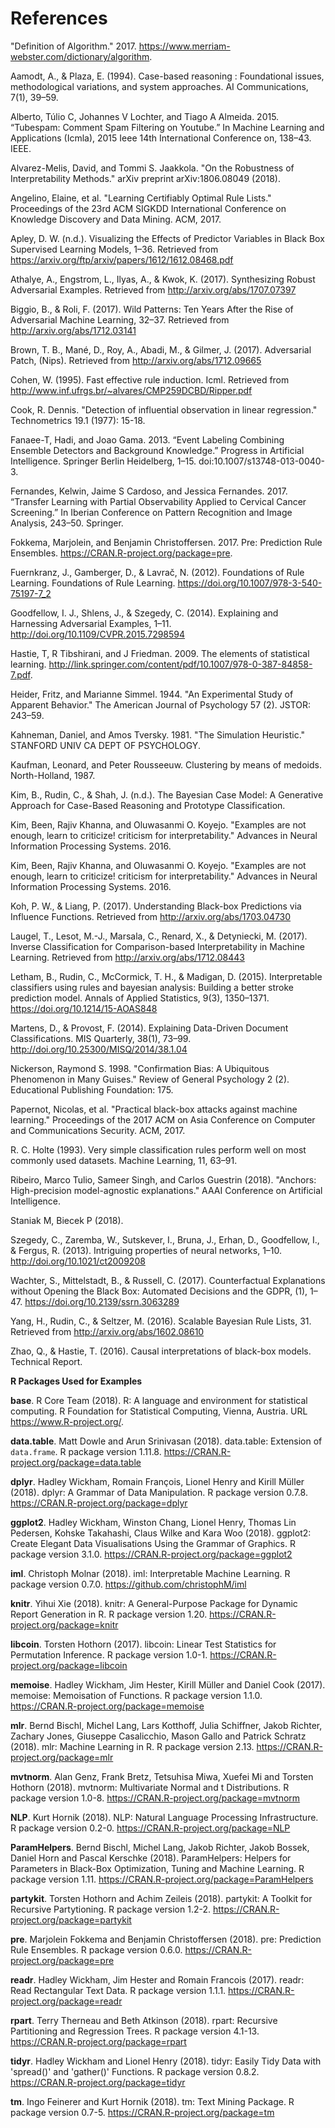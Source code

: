 # References 
<!-- Generated automatically, please don't edit manually! -->

"Definition of Algorithm." 2017. https://www.merriam-webster.com/dictionary/algorithm.

Aamodt, A., & Plaza, E. (1994). Case-based reasoning : Foundational issues, methodological variations, and system approaches. AI Communications, 7(1), 39–59.

Alberto, Túlio C, Johannes V Lochter, and Tiago A Almeida. 2015. “Tubespam: Comment Spam Filtering on Youtube.” In Machine Learning and Applications (Icmla), 2015 Ieee 14th International Conference on, 138–43. IEEE.

Alvarez-Melis, David, and Tommi S. Jaakkola. "On the Robustness of Interpretability Methods." arXiv preprint arXiv:1806.08049 (2018).

Angelino, Elaine, et al. "Learning Certifiably Optimal Rule Lists." Proceedings of the 23rd ACM SIGKDD International Conference on Knowledge Discovery and Data Mining. ACM, 2017.

Apley, D. W. (n.d.). Visualizing the Effects of Predictor Variables in Black Box Supervised Learning Models, 1–36. Retrieved from https://arxiv.org/ftp/arxiv/papers/1612/1612.08468.pdf

Athalye, A., Engstrom, L., Ilyas, A., & Kwok, K. (2017). Synthesizing Robust Adversarial Examples. Retrieved from http://arxiv.org/abs/1707.07397

Biggio, B., & Roli, F. (2017). Wild Patterns: Ten Years After the Rise of Adversarial Machine Learning, 32–37. Retrieved from http://arxiv.org/abs/1712.03141

Brown, T. B., Mané, D., Roy, A., Abadi, M., & Gilmer, J. (2017). Adversarial Patch, (Nips). Retrieved from http://arxiv.org/abs/1712.09665

Cohen, W. (1995). Fast effective rule induction. Icml. Retrieved from http://www.inf.ufrgs.br/~alvares/CMP259DCBD/Ripper.pdf

Cook, R. Dennis. "Detection of influential observation in linear regression." Technometrics 19.1 (1977): 15-18.

Fanaee-T, Hadi, and Joao Gama. 2013. “Event Labeling Combining Ensemble Detectors and Background Knowledge.” Progress in Artificial Intelligence. Springer Berlin Heidelberg, 1–15. doi:10.1007/s13748-013-0040-3.

Fernandes, Kelwin, Jaime S Cardoso, and Jessica Fernandes. 2017. “Transfer Learning with Partial Observability Applied to Cervical Cancer Screening.” In Iberian Conference on Pattern Recognition and Image Analysis, 243–50. Springer.

Fokkema, Marjolein, and Benjamin Christoffersen. 2017. Pre: Prediction Rule Ensembles. https://CRAN.R-project.org/package=pre.

Fuernkranz, J., Gamberger, D., & Lavrač, N. (2012). Foundations of Rule Learning. Foundations of Rule Learning. https://doi.org/10.1007/978-3-540-75197-7_2

Goodfellow, I. J., Shlens, J., & Szegedy, C. (2014). Explaining and Harnessing Adversarial Examples, 1–11. http://doi.org/10.1109/CVPR.2015.7298594

Hastie, T, R Tibshirani, and J Friedman. 2009. The elements of statistical learning. http://link.springer.com/content/pdf/10.1007/978-0-387-84858-7.pdf.

Heider, Fritz, and Marianne Simmel. 1944. "An Experimental Study of Apparent Behavior." The American Journal of Psychology 57 (2). JSTOR: 243–59.

Kahneman, Daniel, and Amos Tversky. 1981. "The Simulation Heuristic." STANFORD UNIV CA DEPT OF PSYCHOLOGY.

Kaufman, Leonard, and Peter Rousseeuw. Clustering by means of medoids. North-Holland, 1987.

Kim, B., Rudin, C., & Shah, J. (n.d.). The Bayesian Case Model: A Generative Approach for Case-Based Reasoning and Prototype Classification.

Kim, Been, Rajiv Khanna, and Oluwasanmi O. Koyejo. "Examples are not enough, learn to criticize! criticism for interpretability." Advances in Neural Information Processing Systems. 2016.

Kim, Been, Rajiv Khanna, and Oluwasanmi O. Koyejo. "Examples are not enough, learn to criticize! criticism for interpretability." Advances in Neural Information Processing Systems. 2016.

Koh, P. W., & Liang, P. (2017). Understanding Black-box Predictions via Influence Functions. Retrieved from http://arxiv.org/abs/1703.04730

Laugel, T., Lesot, M.-J., Marsala, C., Renard, X., & Detyniecki, M. (2017). Inverse Classification for Comparison-based Interpretability in Machine Learning. Retrieved from http://arxiv.org/abs/1712.08443

Letham, B., Rudin, C., McCormick, T. H., & Madigan, D. (2015). Interpretable classifiers using rules and bayesian analysis: Building a better stroke prediction model. Annals of Applied Statistics, 9(3), 1350–1371. https://doi.org/10.1214/15-AOAS848

Martens, D., & Provost, F. (2014). Explaining Data-Driven Document Classifications. MIS Quarterly, 38(1), 73–99. http://doi.org/10.25300/MISQ/2014/38.1.04

Nickerson, Raymond S. 1998. "Confirmation Bias: A Ubiquitous Phenomenon in Many Guises." Review of General Psychology 2 (2). Educational Publishing Foundation: 175.

Papernot, Nicolas, et al. "Practical black-box attacks against machine learning." Proceedings of the 2017 ACM on Asia Conference on Computer and Communications Security. ACM, 2017.

R. C. Holte (1993). Very simple classification rules perform well on most commonly used datasets. Machine Learning, 11, 63–91.

Ribeiro, Marco Tulio, Sameer Singh, and Carlos Guestrin (2018). "Anchors: High-precision model-agnostic explanations." AAAI Conference on Artificial Intelligence.

Staniak M, Biecek P (2018).

Szegedy, C., Zaremba, W., Sutskever, I., Bruna, J., Erhan, D., Goodfellow, I., & Fergus, R. (2013). Intriguing properties of neural networks, 1–10. http://doi.org/10.1021/ct2009208

Wachter, S., Mittelstadt, B., & Russell, C. (2017). Counterfactual Explanations without Opening the Black Box: Automated Decisions and the GDPR, (1), 1–47. https://doi.org/10.2139/ssrn.3063289

Yang, H., Rudin, C., & Seltzer, M. (2016). Scalable Bayesian Rule Lists, 31. Retrieved from http://arxiv.org/abs/1602.08610

Zhao, Q., & Hastie, T. (2016). Causal interpretations of black-box models. Technical Report.

**R Packages Used for Examples**

**base**. R Core Team (2018). R: A language and environment for statistical computing. R Foundation for Statistical Computing, Vienna, Austria. URL https://www.R-project.org/.

**data.table**. Matt Dowle and Arun Srinivasan (2018). data.table: Extension of `data.frame`. R package version 1.11.8. https://CRAN.R-project.org/package=data.table

**dplyr**. Hadley Wickham, Romain François, Lionel Henry and Kirill Müller (2018). dplyr: A Grammar of Data Manipulation. R package version 0.7.8. https://CRAN.R-project.org/package=dplyr

**ggplot2**. Hadley Wickham, Winston Chang, Lionel Henry, Thomas Lin Pedersen, Kohske Takahashi, Claus Wilke and Kara Woo (2018). ggplot2: Create Elegant Data Visualisations Using the Grammar of Graphics. R package version 3.1.0. https://CRAN.R-project.org/package=ggplot2

**iml**. Christoph Molnar (2018). iml: Interpretable Machine Learning. R package version 0.7.0. https://github.com/christophM/iml

**knitr**. Yihui Xie (2018). knitr: A General-Purpose Package for Dynamic Report Generation in R. R package version 1.20. https://CRAN.R-project.org/package=knitr

**libcoin**. Torsten Hothorn (2017). libcoin: Linear Test Statistics for Permutation Inference. R package version 1.0-1. https://CRAN.R-project.org/package=libcoin

**memoise**. Hadley Wickham, Jim Hester, Kirill Müller and Daniel Cook (2017). memoise: Memoisation of Functions. R package version 1.1.0. https://CRAN.R-project.org/package=memoise

**mlr**. Bernd Bischl, Michel Lang, Lars Kotthoff, Julia Schiffner, Jakob Richter, Zachary Jones, Giuseppe Casalicchio, Mason Gallo and Patrick Schratz (2018). mlr: Machine Learning in R. R package version 2.13. https://CRAN.R-project.org/package=mlr

**mvtnorm**. Alan Genz, Frank Bretz, Tetsuhisa Miwa, Xuefei Mi and Torsten Hothorn (2018). mvtnorm: Multivariate Normal and t Distributions. R package version 1.0-8. https://CRAN.R-project.org/package=mvtnorm

**NLP**. Kurt Hornik (2018). NLP: Natural Language Processing Infrastructure. R package version 0.2-0. https://CRAN.R-project.org/package=NLP

**ParamHelpers**. Bernd Bischl, Michel Lang, Jakob Richter, Jakob Bossek, Daniel Horn and Pascal Kerschke (2018). ParamHelpers: Helpers for Parameters in Black-Box Optimization, Tuning and
Machine Learning. R package version 1.11. https://CRAN.R-project.org/package=ParamHelpers

**partykit**. Torsten Hothorn and Achim Zeileis (2018). partykit: A Toolkit for Recursive Partytioning. R package version 1.2-2. https://CRAN.R-project.org/package=partykit

**pre**. Marjolein Fokkema and Benjamin Christoffersen (2018). pre: Prediction Rule Ensembles. R package version 0.6.0. https://CRAN.R-project.org/package=pre

**readr**. Hadley Wickham, Jim Hester and Romain Francois (2017). readr: Read Rectangular Text Data. R package version 1.1.1. https://CRAN.R-project.org/package=readr

**rpart**. Terry Therneau and Beth Atkinson (2018). rpart: Recursive Partitioning and Regression Trees. R package version 4.1-13. https://CRAN.R-project.org/package=rpart

**tidyr**. Hadley Wickham and Lionel Henry (2018). tidyr: Easily Tidy Data with 'spread()' and 'gather()' Functions. R package version 0.8.2. https://CRAN.R-project.org/package=tidyr

**tm**. Ingo Feinerer and Kurt Hornik (2018). tm: Text Mining Package. R package version 0.7-5. https://CRAN.R-project.org/package=tm
